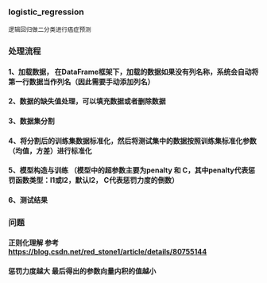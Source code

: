 ### logistic_regression
    逻辑回归做二分类进行癌症预测
### 处理流程
#### 1、加载数据， 在DataFrame框架下，加载的数据如果没有列名称，系统会自动将第一行数据当作列名（因此需要手动添加列名）
#### 2、数据的缺失值处理，可以填充数据或者删除数据
#### 3、数据集分割
#### 4、将分割后的训练集数据标准化，然后将测试集中的数据按照训练集标准化参数（均值，方差）进行标准化
#### 5、模型构造与训练 （模型中的超参数主要为penalty 和 C，其中penalty代表惩罚函数类型：l1或l2，默认l2， C代表惩罚力度的倒数）
#### 6、测试结果
### 问题
#### 正则化理解 参考 https://blog.csdn.net/red_stone1/article/details/80755144
#### 惩罚力度越大 最后得出的参数向量内积的值越小
